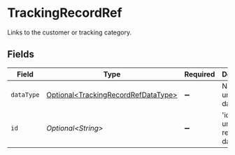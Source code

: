 # TrackingRecordRef

Links to the customer or tracking category.


## Fields

| Field                                                                                    | Type                                                                                     | Required                                                                                 | Description                                                                              | Example                                                                                  |
| ---------------------------------------------------------------------------------------- | ---------------------------------------------------------------------------------------- | ---------------------------------------------------------------------------------------- | ---------------------------------------------------------------------------------------- | ---------------------------------------------------------------------------------------- |
| `dataType`                                                                               | [Optional\<TrackingRecordRefDataType>](../../models/shared/TrackingRecordRefDataType.md) | :heavy_minus_sign:                                                                       | Name of underlying data type.                                                            | trackingCategories                                                                       |
| `id`                                                                                     | *Optional\<String>*                                                                      | :heavy_minus_sign:                                                                       | 'id' of the underlying record or data type.                                              |                                                                                          |